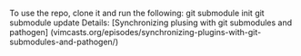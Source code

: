 To use the repo, clone it and run the following:
git submodule init
git submodule update
Details: [Synchronizing plusing with git submodules and pathogen] (vimcasts.org/episodes/synchronizing-plugins-with-git-submodules-and-pathogen/)
